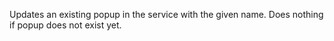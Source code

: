 Updates an existing popup in the service with the given name. Does nothing if popup does not exist yet.
